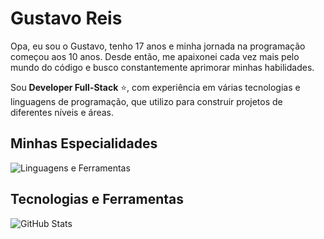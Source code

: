 # Gustavo Reis

Opa, eu sou o Gustavo, tenho 17 anos e minha jornada na programação começou aos 10 anos. Desde então, me apaixonei cada vez mais pelo mundo do código e busco constantemente aprimorar minhas habilidades.

Sou **Developer Full-Stack** ⭐, com experiência em várias tecnologias e linguagens de programação, que utilizo para construir projetos de diferentes níveis e áreas.

## Minhas Especialidades

![Linguagens e Ferramentas](https://skillicons.dev/icons?i=js,html,css,git,typescript,discord,python,nodejs,mysql,mongodb,lua,java,vscode,react,express,sqlite)

## Tecnologias e Ferramentas

![GitHub Stats](https://github-readme-stats.vercel.app/api?username=reisdev7&count_private=true&hide_border=true&border_radius=5&show_icons=true&theme=radical&include_all_commits=false&bg_color=50,212121,3a3a3a&text_color=ffffff&title_color=ffffff)

